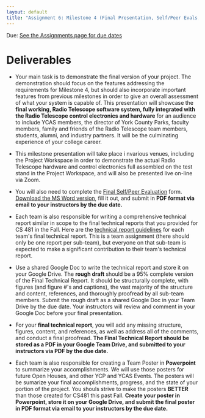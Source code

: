```yaml
---
layout: default
title: "Assignment 6: Milestone 4 (Final Presentation, Self/Peer Evals, Technical Reports, and Posters)"
---
```


Due: [See the Assignments page for due dates](../assign/index.html)


# Deliverables

* Your main task is to demonstrate the final version of your project.  The demonstration should focus on the features addressing the requirements for Milestone 4, but should also incorporate important features from previous milestones in order to give an overall assessment of what your system is capable of.  This presentation will showcase the **final working, Radio Telescope software system, fully integrated with the Radio Telescope control electronics and hardware** for an audience to include YCAS members, the director of York County Parks, faculty members, family and friends of the Radio Telescope team members, students, alumni, and industry partners.  It will be the culminating experience of your college career.

* This milestone presentation will take place i nvarious venues, including the Project Workspace in order to demonstrate the actual Radio Telescope hardware and control electronics full assembled on the test stand in the Project Workspace, and will also be presented live on-line via Zoom.

* You will also need to complete the [Final Self/Peer Evaluation](PeerEval-RadioTelescope-Sp21-final.pdf) form.  [Download the MS Word version](PeerEval-RadioTelescope-Sp21-final.docx), fill it out, and submit in **PDF format via email to your instructors by the due date.**

* Each team is also responsible for writing a comprehensive technical report similar in scope to the final  technical reports that you provided for CS 481 in the Fall.  Here are the [technical report guidelines](finalreport.html) for each team's final technical report.  This is a team assignment (there should only be one report per sub-team), but everyone on that sub-team is expected to make a significant contribution to their team's technical report.

* Use a shared Google Doc to write the technical report and store it on your Google Drive.  The **rough draft** should be a 95% complete version of the Final Technical Report.  It should be structurally complete, with figures (and figure #'s and captions), the vast majority of the structure and content, references, and thoroughly proofread by all sub-team members.  Submit the rough draft as a shared Google Doc in your Team Drive by the due date.  Your instructors will review and comment in your Google Doc before your final presentation.

* For your **final technical report**, you will add any missing structure, figures, content, and references, as well as address all of the comments, and conduct a final proofread.  **The Final Technical Report should be stored as a PDF in your Google Team Drive, and submitted to your instructors via PDF by the due date.**

* Each team is also responsible for creating a Team Poster in **Powerpoint** to summarize your accomplishments.  We will use those posters for future Open Houses, and other YCP and YCAS Events.  The posters will be sumarize your final accomplishments, progress, and the state of your portion of the project.  You shouls strive to make the posters **BETTER** than those created for CS481 this past Fall.  **Create your poster in Powerpoint, store it on your Google Drive, and submit the final poster in PDF format via email to your instructors by the due date.**

<!-- vim:set wrap: -->
<!-- vim:set linebreak: -->
<!-- vim:set nolist: -->
